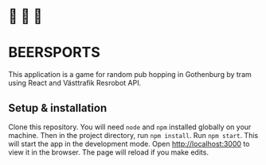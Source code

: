 # :ferris_wheel: :beers: :trolleybus:

# BEERSPORTS

This application is a game for random pub hopping in Gothenburg by tram using React and Västtrafik Resrobot API.

## Setup & installation
Clone this repository. You will need `node` and `npm` installed globally on your machine. 
Then in the project directory, run `npm install`.
Run `npm start`. This will start the app in the development mode.
Open [http://localhost:3000](http://localhost:3000) to view it in the browser.
The page will reload if you make edits.<br />

